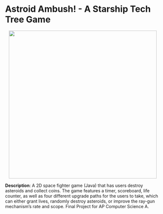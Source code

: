 # Astroid Ambush! - A Starship Tech Tree Game

<p align="center">
  <img src="https://user-images.githubusercontent.com/54038104/102028544-cd9e3700-3d78-11eb-8a21-96051b78d530.PNG" width="480">
</p>

<b>Description</b>: A 2D space fighter game (Java) that has users destroy asteroids and collect coins. The game features a timer, scoreboard, life counter, as well as four different upgrade paths for the users to take, which can either grant lives, randomly destroy asteroids, or improve the ray-gun mechanism’s rate and scope. Final Project for AP Computer Science A.
